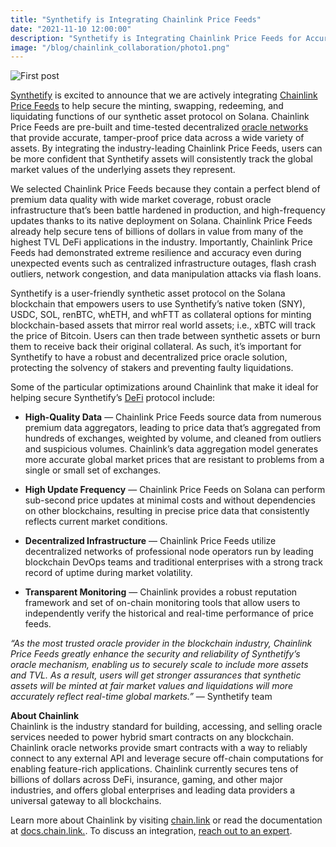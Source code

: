 ```yaml
---
title: "Synthetify is Integrating Chainlink Price Feeds"
date: "2021-11-10 12:00:00"
description: "Synthetify is Integrating Chainlink Price Feeds for Accurate, Tamper-Proof Pricing of Synthetic Assets"
image: "/blog/chainlink_collaboration/photo1.png"
---
```

![First post](/blog/chainlink_collaboration/photo2.png "horizontal")

[Synthetify](https://www.synthetify.io) is excited to announce that we are actively integrating [Chainlink Price Feeds](https://data.chain.link) to help secure the minting, swapping, redeeming, and liquidating functions of our synthetic asset protocol on Solana. Chainlink Price Feeds are pre-built and time-tested decentralized [oracle networks](https://chain.link/education/blockchain-oracles) that provide accurate, tamper-proof price data across a wide variety of assets. By integrating the industry-leading Chainlink Price Feeds, users can be more confident that Synthetify assets will consistently track the global market values of the underlying assets they represent. 

We selected Chainlink Price Feeds because they contain a perfect blend of premium data quality with wide market coverage, robust oracle infrastructure that’s been battle hardened in production, and high-frequency updates thanks to its native deployment on Solana. Chainlink Price Feeds already help secure tens of billions of dollars in value from many of the highest TVL DeFi applications in the industry. Importantly, Chainlink Price Feeds had demonstrated extreme resilience and accuracy even during unexpected events such as centralized infrastructure outages, flash crash outliers, network congestion, and data manipulation attacks via flash loans. 

Synthetify is a user-friendly synthetic asset protocol on the Solana blockchain that empowers users to use Synthetify’s native token (SNY), USDC, SOL, renBTC, whETH, and whFTT as collateral options for minting blockchain-based assets that mirror real world assets; i.e., xBTC will track the price of Bitcoin. Users can then trade between synthetic assets or burn them to receive back their original collateral. As such, it’s important for Synthetify to have a robust and decentralized price oracle solution, protecting the solvency of stakers and preventing faulty liquidations.

Some of the particular optimizations around Chainlink that make it ideal for helping secure Synthetify’s [DeFi](https://chain.link/education/defi) protocol include: 


* **High-Quality Data** — Chainlink Price Feeds source data from numerous premium data aggregators, leading to price data that’s aggregated from hundreds of exchanges, weighted by volume, and cleaned from outliers and suspicious volumes. Chainlink’s data aggregation model generates more accurate global market prices that are resistant to problems from a single or small set of exchanges.  

* **High Update Frequency** — Chainlink Price Feeds on Solana can perform sub-second price updates at minimal costs and without dependencies on other blockchains, resulting in precise price data that consistently reflects current market conditions.  

* **Decentralized Infrastructure** — Chainlink Price Feeds utilize decentralized networks of professional node operators run by leading blockchain DevOps teams and traditional enterprises with a strong track record of uptime during market volatility.  

* **Transparent Monitoring** — Chainlink provides a robust reputation framework and set of on-chain monitoring tools that allow users to independently verify the historical and real-time performance of price feeds.

*“As the most trusted oracle provider in the blockchain industry, Chainlink Price Feeds greatly enhance the security and reliability of Synthetify’s oracle mechanism, enabling us to securely scale to include more assets and TVL. As a result, users will get stronger assurances that synthetic assets will be minted at fair market values and liquidations will more accurately reflect real-time global markets.”* — Synthetify team

**About Chainlink**  
Chainlink is the industry standard for building, accessing, and selling oracle services needed to power hybrid smart contracts on any blockchain. Chainlink oracle networks provide smart contracts with a way to reliably connect to any external API and leverage secure off-chain computations for enabling feature-rich applications. Chainlink currently secures tens of billions of dollars across DeFi, insurance, gaming, and other major industries, and offers global enterprises and leading data providers a universal gateway to all blockchains.

Learn more about Chainlink by visiting [chain.link](https://chain.link/) or read the documentation at [docs.chain.link.](http://docs.chain.link/). To discuss an integration, [reach out to an expert](https://chainlinkcommunity.typeform.com/to/OYQO67EF?page=announcement). 

